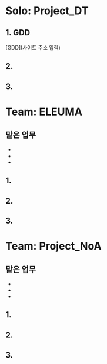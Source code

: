 # Solo: Project_DT

## 1. GDD
[GDD](사이트 주소 입력)  

## 2. 

## 3. 

# Team: ELEUMA
## 맡은 업무
- 
- 
- 

## 1. 

## 2. 

## 3. 

# Team: Project_NoA
## 맡은 업무
- 
- 
- 
## 1. 

## 2. 

## 3. 
